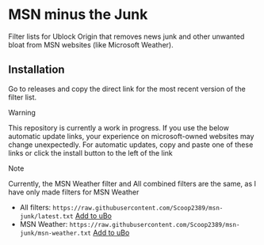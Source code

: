 # MSN minus the Junk
Filter lists for Ublock Origin that removes news junk and other unwanted bloat from MSN websites (like Microsoft Weather).
## Installation
Go to releases and copy the direct link for the most recent version of the filter list.
> [!WARNING]
> This repository is currently a work in progress. If you use the below automatic update links, your experience on microsoft-owned websites may change unexpectedly. 
For automatic updates, copy and paste one of these links or click the install button to the left of the link

> [!NOTE]
> Currently, the MSN Weather filter and All combined filters are the same, as I have only made filters for MSN Weather
- All filters: `https://raw.githubusercontent.com/Scoop2389/msn-junk/latest.txt` [Add to uBo](https://subscribe.adblockplus.org/?location=https://raw.githubusercontent.com/Scoop2389/msn-junk/refs/heads/main/latest.txt&title=msn-junk)
- MSN Weather: `https://raw.githubusercontent.com/Scoop2389/msn-junk/msn-weather.txt` [Add to uBo](https://subscribe.adblockplus.org/?location=https://raw.githubusercontent.com/Scoop2389/msn-junk/refs/heads/main/msn-weather.txt&title=msn-junk%20%28MSN%20Weather%20Only%29)
